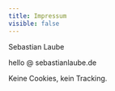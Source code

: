 ```yaml
---
title: Impressum
visible: false
---
```

Sebastian Laube

hello @ sebastianlaube.de

Keine Cookies, kein Tracking.
